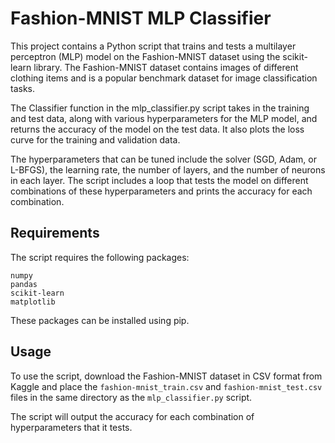 # Fashion-MNIST MLP Classifier
This project contains a Python script that trains and tests a multilayer perceptron (MLP) model on the Fashion-MNIST dataset using the scikit-learn library. The Fashion-MNIST dataset contains images of different clothing items and is a popular benchmark dataset for image classification tasks.

The Classifier function in the mlp_classifier.py script takes in the training and test data, along with various hyperparameters for the MLP model, and returns the accuracy of the model on the test data. It also plots the loss curve for the training and validation data.

The hyperparameters that can be tuned include the solver (SGD, Adam, or L-BFGS), the learning rate, the number of layers, and the number of neurons in each layer. The script includes a loop that tests the model on different combinations of these hyperparameters and prints the accuracy for each combination.

## Requirements
The script requires the following packages:
```
numpy
pandas
scikit-learn
matplotlib
```
These packages can be installed using pip.


## Usage
To use the script, download the Fashion-MNIST dataset in CSV format from Kaggle and place the `fashion-mnist_train.csv` and `fashion-mnist_test.csv` files in the same directory as the `mlp_classifier.py` script.

The script will output the accuracy for each combination of hyperparameters that it tests.